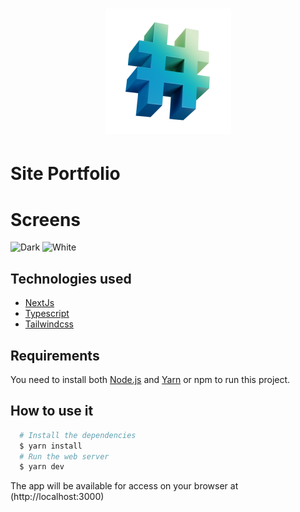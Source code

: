 <h1 align="center">
   <img
        alt="Code"
        title="Code"
        src="./public/code.png"
        width="201"
    />
</h1>

# Site Portfolio

# Screens

![Dark](./screens/dark.png)
![White](./screens/white.png)

## Technologies used

- [NextJs](https://nextjs.org/)
- [Typescript](https://www.typescriptlang.org)
- [Tailwindcss](https://tailwindcss.com/)

## Requirements

You need to install both [Node.js](https://nodejs.org) and [Yarn](https://yarnpkg.com) or npm to run this project.

## How to use it

```bash
  # Install the dependencies
  $ yarn install
  # Run the web server
  $ yarn dev
```

The app will be available for access on your browser at (http://localhost:3000)
